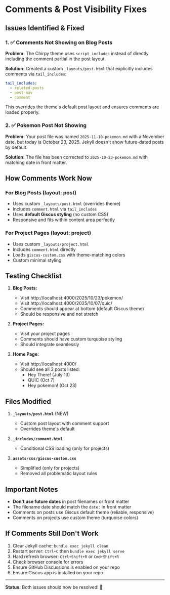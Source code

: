 # Comments & Post Visibility Fixes

## Issues Identified & Fixed

### 1. ✅ Comments Not Showing on Blog Posts
**Problem:** The Chirpy theme uses `script_includes` instead of directly including the comment partial in the post layout.

**Solution:** Created a custom `_layouts/post.html` that explicitly includes comments via `tail_includes`:
```yaml
tail_includes:
  - related-posts
  - post-nav
  - comment
```

This overrides the theme's default post layout and ensures comments are loaded properly.

### 2. ✅ Pokemon Post Not Showing
**Problem:** Your post file was named `2025-11-10-pokemon.md` with a November date, but today is October 23, 2025. Jekyll doesn't show future-dated posts by default.

**Solution:** The file has been corrected to `2025-10-23-pokemon.md` with matching date in front matter.

## How Comments Work Now

### For Blog Posts (layout: post)
- Uses custom `_layouts/post.html` (overrides theme)
- Includes `comment.html` via `tail_includes`
- Uses **default Giscus styling** (no custom CSS)
- Responsive and fits within content area perfectly

### For Project Pages (layout: project)
- Uses custom `_layouts/project.html`
- Includes `comment.html` directly
- Loads `giscus-custom.css` with theme-matching colors
- Custom minimal styling

## Testing Checklist

1. **Blog Posts:**
   - Visit http://localhost:4000/2025/10/23/pokemon/
   - Visit http://localhost:4000/2025/10/07/quic/
   - Comments should appear at bottom (default Giscus theme)
   - Should be responsive and not stretch

2. **Project Pages:**
   - Visit your project pages
   - Comments should have custom turquoise styling
   - Should integrate seamlessly

3. **Home Page:**
   - Visit http://localhost:4000/
   - Should see all 3 posts listed:
     - Hey There! (July 13)
     - QUIC (Oct 7)
     - Hey pokemon! (Oct 23)

## Files Modified

1. **`_layouts/post.html`** (NEW)
   - Custom post layout with comment support
   - Overrides theme's default

2. **`_includes/comment.html`**
   - Conditional CSS loading (only for projects)

3. **`assets/css/giscus-custom.css`**
   - Simplified (only for projects)
   - Removed all problematic layout rules

## Important Notes

- **Don't use future dates** in post filenames or front matter
- The filename date should match the `date:` in front matter
- Comments on posts use Giscus default theme (reliable, responsive)
- Comments on projects use custom theme (turquoise colors)

## If Comments Still Don't Work

1. Clear Jekyll cache: `bundle exec jekyll clean`
2. Restart server: `Ctrl+C` then `bundle exec jekyll serve`
3. Hard refresh browser: `Ctrl+Shift+R` or `Cmd+Shift+R`
4. Check browser console for errors
5. Ensure GitHub Discussions is enabled on your repo
6. Ensure Giscus app is installed on your repo

---

**Status:** Both issues should now be resolved! 🎉
